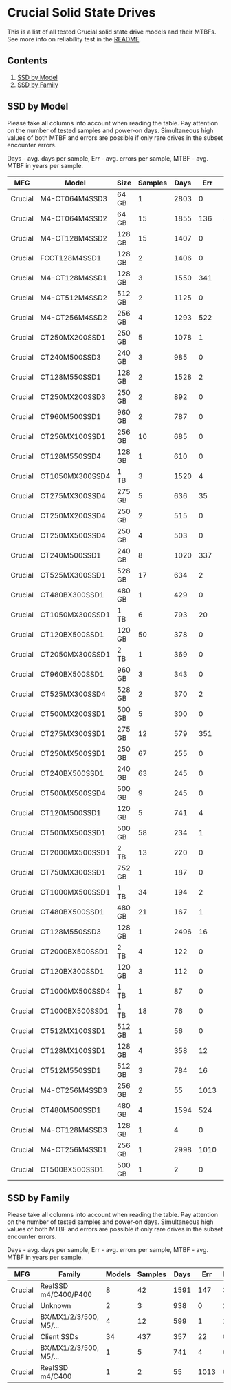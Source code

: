 Crucial Solid State Drives
==========================

This is a list of all tested Crucial solid state drive models and their MTBFs. See
more info on reliability test in the [README](https://github.com/bsdhw/SMART).

Contents
--------

1. [ SSD by Model  ](#ssd-by-model)
2. [ SSD by Family ](#ssd-by-family)

SSD by Model
------------

Please take all columns into account when reading the table. Pay attention on the
number of tested samples and power-on days. Simultaneous high values of both MTBF
and errors are possible if only rare drives in the subset encounter errors.

Days - avg. days per sample,
Err  - avg. errors per sample,
MTBF - avg. MTBF in years per sample.

| MFG       | Model              | Size   | Samples | Days  | Err   | MTBF |
|-----------|--------------------|--------|---------|-------|-------|------|
| Crucial   | M4-CT064M4SSD3     | 64 GB  | 1       | 2803  | 0     | 7.68   |
| Crucial   | M4-CT064M4SSD2     | 64 GB  | 15      | 1855  | 136   | 4.94   |
| Crucial   | M4-CT128M4SSD2     | 128 GB | 15      | 1407  | 0     | 3.86   |
| Crucial   | FCCT128M4SSD1      | 128 GB | 2       | 1406  | 0     | 3.85   |
| Crucial   | M4-CT128M4SSD1     | 128 GB | 3       | 1550  | 341   | 3.57   |
| Crucial   | M4-CT512M4SSD2     | 512 GB | 2       | 1125  | 0     | 3.08   |
| Crucial   | M4-CT256M4SSD2     | 256 GB | 4       | 1293  | 522   | 2.77   |
| Crucial   | CT250MX200SSD1     | 250 GB | 5       | 1078  | 1     | 2.76   |
| Crucial   | CT240M500SSD3      | 240 GB | 3       | 985   | 0     | 2.70   |
| Crucial   | CT128M550SSD1      | 128 GB | 2       | 1528  | 2     | 2.62   |
| Crucial   | CT250MX200SSD3     | 250 GB | 2       | 892   | 0     | 2.45   |
| Crucial   | CT960M500SSD1      | 960 GB | 2       | 787   | 0     | 2.16   |
| Crucial   | CT256MX100SSD1     | 256 GB | 10      | 685   | 0     | 1.88   |
| Crucial   | CT128M550SSD4      | 128 GB | 1       | 610   | 0     | 1.67   |
| Crucial   | CT1050MX300SSD4    | 1 TB   | 3       | 1520  | 4     | 1.67   |
| Crucial   | CT275MX300SSD4     | 275 GB | 5       | 636   | 35    | 1.63   |
| Crucial   | CT250MX200SSD4     | 250 GB | 2       | 515   | 0     | 1.41   |
| Crucial   | CT250MX500SSD4     | 250 GB | 4       | 503   | 0     | 1.38   |
| Crucial   | CT240M500SSD1      | 240 GB | 8       | 1020  | 337   | 1.30   |
| Crucial   | CT525MX300SSD1     | 528 GB | 17      | 634   | 2     | 1.23   |
| Crucial   | CT480BX300SSD1     | 480 GB | 1       | 429   | 0     | 1.18   |
| Crucial   | CT1050MX300SSD1    | 1 TB   | 6       | 793   | 20    | 1.16   |
| Crucial   | CT120BX500SSD1     | 120 GB | 50      | 378   | 0     | 1.04   |
| Crucial   | CT2050MX300SSD1    | 2 TB   | 1       | 369   | 0     | 1.01   |
| Crucial   | CT960BX500SSD1     | 960 GB | 3       | 343   | 0     | 0.94   |
| Crucial   | CT525MX300SSD4     | 528 GB | 2       | 370   | 2     | 0.94   |
| Crucial   | CT500MX200SSD1     | 500 GB | 5       | 300   | 0     | 0.82   |
| Crucial   | CT275MX300SSD1     | 275 GB | 12      | 579   | 351   | 0.70   |
| Crucial   | CT250MX500SSD1     | 250 GB | 67      | 255   | 0     | 0.70   |
| Crucial   | CT240BX500SSD1     | 240 GB | 63      | 245   | 0     | 0.67   |
| Crucial   | CT500MX500SSD4     | 500 GB | 9       | 245   | 0     | 0.67   |
| Crucial   | CT120M500SSD1      | 120 GB | 5       | 741   | 4     | 0.67   |
| Crucial   | CT500MX500SSD1     | 500 GB | 58      | 234   | 1     | 0.63   |
| Crucial   | CT2000MX500SSD1    | 2 TB   | 13      | 220   | 0     | 0.60   |
| Crucial   | CT750MX300SSD1     | 752 GB | 1       | 187   | 0     | 0.51   |
| Crucial   | CT1000MX500SSD1    | 1 TB   | 34      | 194   | 2     | 0.50   |
| Crucial   | CT480BX500SSD1     | 480 GB | 21      | 167   | 1     | 0.42   |
| Crucial   | CT128M550SSD3      | 128 GB | 1       | 2496  | 16    | 0.40   |
| Crucial   | CT2000BX500SSD1    | 2 TB   | 4       | 122   | 0     | 0.34   |
| Crucial   | CT120BX300SSD1     | 120 GB | 3       | 112   | 0     | 0.31   |
| Crucial   | CT1000MX500SSD4    | 1 TB   | 1       | 87    | 0     | 0.24   |
| Crucial   | CT1000BX500SSD1    | 1 TB   | 18      | 76    | 0     | 0.21   |
| Crucial   | CT512MX100SSD1     | 512 GB | 1       | 56    | 0     | 0.16   |
| Crucial   | CT128MX100SSD1     | 128 GB | 4       | 358   | 12    | 0.15   |
| Crucial   | CT512M550SSD1      | 512 GB | 3       | 784   | 16    | 0.13   |
| Crucial   | M4-CT256M4SSD3     | 256 GB | 2       | 55    | 1013  | 0.10   |
| Crucial   | CT480M500SSD1      | 480 GB | 4       | 1594  | 524   | 0.09   |
| Crucial   | M4-CT128M4SSD3     | 128 GB | 1       | 4     | 0     | 0.01   |
| Crucial   | M4-CT256M4SSD1     | 256 GB | 1       | 2998  | 1010  | 0.01   |
| Crucial   | CT500BX500SSD1     | 500 GB | 1       | 2     | 0     | 0.01   |

SSD by Family
-------------

Please take all columns into account when reading the table. Pay attention on the
number of tested samples and power-on days. Simultaneous high values of both MTBF
and errors are possible if only rare drives in the subset encounter errors.

Days - avg. days per sample,
Err  - avg. errors per sample,
MTBF - avg. MTBF in years per sample.

| MFG       | Family                 | Models | Samples | Days  | Err   | MTBF |
|-----------|------------------------|--------|---------|-------|-------|------|
| Crucial   | RealSSD m4/C400/P400   | 8      | 42      | 1591  | 147   | 3.99   |
| Crucial   | Unknown                | 2      | 3       | 938   | 0     | 2.57   |
| Crucial   | BX/MX1/2/3/500, M5/... | 4      | 12      | 599   | 1     | 1.56   |
| Crucial   | Client SSDs            | 34     | 437     | 357   | 22    | 0.78   |
| Crucial   | BX/MX1/2/3/500, M5/... | 1      | 5       | 741   | 4     | 0.67   |
| Crucial   | RealSSD m4/C400        | 1      | 2       | 55    | 1013  | 0.10   |
